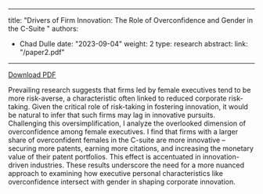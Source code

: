 


---
title: "Drivers of Firm Innovation: The Role of Overconfidence and Gender in the C-Suite "
authors:
- Chad Dulle
date: "2023-09-04"
weight: 2
type: research
abstract: 
link: "/paper2.pdf"
---
<a href="/paper2.pdf"><i class="fas fa-file-pdf"></i> Download PDF</a>

Prevailing research suggests that firms led by female executives tend to be more risk-averse, a characteristic often linked to reduced corporate risk-taking. Given the critical role of risk-taking in fostering innovation, it would be natural to infer that such firms may lag in innovative pursuits. Challenging this oversimplification, I analyze the overlooked dimension of overconfidence among female executives. I find that firms with a larger share of overconfident females in the C-suite are more innovative – securing more patents, earning more citations, and increasing the monetary value of their patent portfolios. This effect is accentuated in innovation-driven industries. These results underscore the need for a more nuanced approach to examining how executive personal characteristics like overconfidence intersect with gender in shaping corporate innovation. 


